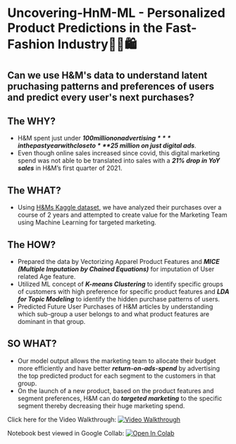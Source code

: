 # Uncovering-HnM-ML - Personalized Product Predictions in the Fast-Fashion Industry👗👖🛍️
## Can we use H&amp;M's data to understand latent pruchasing patterns and preferences of users and predict every user's next purchases?

## The WHY?
  * H&M spent just under ***$100 million on advertising*** in the past year with close to ***$25 million on just digital ads***.
  * Even though online sales increased since covid, this digital marketing spend was not able to be translated into sales with a ***21% drop in YoY sales*** in H&M’s first
quarter of 2021.

## The WHAT?
  * Using [H&Ms Kaggle dataset](https://www.kaggle.com/c/h-and-m-personalized-fashion-recommendations/overview), we have analyzed their purchases over a course of 2 years and attempted to create value for the Marketing Team using Machine Learning for targeted marketing. 

## The HOW? 
 * Prepared the data by Vectorizing Apparel Product Features and ***MICE (Multiple Imputation by Chained Equations)*** for imputation of User related Age feature. 
 * Utilized ML concept of ***K-means Clustering*** to identify specific groups of customers with high preference for specific product features and ***LDA for Topic Modeling*** to identify the hidden purchase patterns of users. 
 * Predicted Future User Purchases of H&M articles by understanding which sub-group a user belongs to and what product features are dominant in that group.  

## SO WHAT?
 * Our model output allows the marketing team to allocate their budget more efficiently and have better ***return-on-ads-spend*** by advertising the top predicted product for each segment to the customers in that group.
 * On the launch of a new product, based on the product features and segment preferences, H&M can do ***targeted marketing*** to the specific segment thereby decreasing their huge marketing spend.

Click here for the Video Walkthrough: [![Video Walkthrough](https://img.shields.io/badge/-Uncovering%20H%26M-red??style=social&logo=Youtube&link=https://www.youtube.com/watch?v=bljkNncvDOg)](https://www.youtube.com/watch?v=bljkNncvDOg)

Notebook best viewed in Google Collab: [![Open In Colab](https://colab.research.google.com/assets/colab-badge.svg)](https://colab.research.google.com/github/TwistedMat/Uncovering-HnM/blob/main/Uncovering_H&M_EDA_Project.ipynb)

